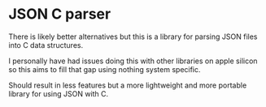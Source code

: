 
# JSON C parser
There is likely better alternatives but this is a library for parsing JSON files into C data structures.

I personally have had issues doing this with other libraries on apple silicon so this aims to fill that gap using nothing system specific.

Should result in less features but a more lightweight and more portable library for using JSON with C.

